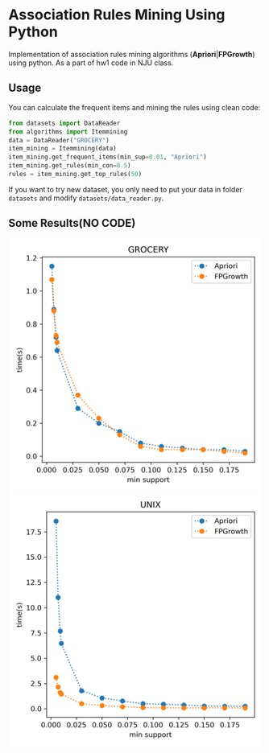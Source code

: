 # Association Rules Mining Using Python

Implementation of association rules mining algorithms (**Apriori**|**FPGrowth**) using python. As a part of hw1 code in NJU class.

## Usage

You can calculate the frequent items and mining the rules using clean code:

```python
from datasets import DataReader
from algorithms import Itemmining
data = DataReader("GROCERY")
item_mining = Itemmining(data)
item_mining.get_frequent_items(min_sup=0.01, "Apriori")
item_mining.get_rules(min_con=0.5)
rules = item_mining.get_top_rules(50) 
```

If you want to try new dataset, you only need to put your data in folder `datasets` and modify `datasets/data_reader.py`.

## Some Results(NO CODE)

![GROCERY](result/imgs/GROCERY_time.png)
![UNIX](result/imgs/UNIX_time.png)
